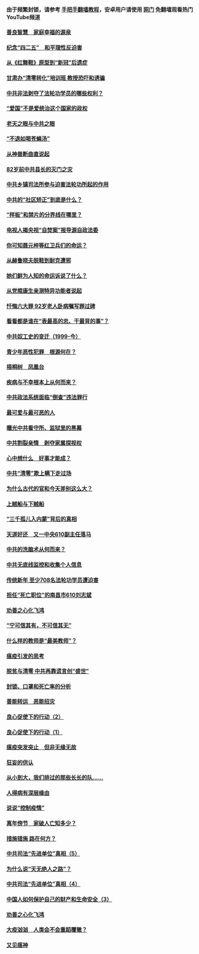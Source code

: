 #### 由于频繁封锁，请参考 [手把手翻墙教程](https://github.com/gfw-breaker/guides/wiki/)，安卓用户请使用 [网门](https://github.com/gfw-breaker/nogfw/blob/master/dl.md?t=04241001) 免翻墙观看热门YouTube频道 

#### [善良智慧　家庭幸福的源泉](../pages/19/423632.md?t=04241001) 

#### [纪念“四二五”　和平理性反迫害](../pages/19/423660.md?t=04241001) 

#### [从《红舞鞋》原型到“新冠”后遗症](../pages/19/423509.md?t=04241001) 

#### [甘肃办“清零转化”培训班 教授恐吓和诱骗](../pages/19/423498.md?t=04241001) 

#### [中共非法剥夺了法轮功学员的哪些权利？](../pages/19/423392.md?t=04241001) 

#### [“爱国”不是爱统治这个国家的政权](../pages/19/423029.md?t=04241001) 

#### [老天之眼与中共之眼](../pages/19/423378.md?t=04241001) 

#### [“不退如喝苍蝇汤”](../pages/19/423287.md?t=04241001) 

#### [从神兽断曲直说起](../pages/19/423201.md?t=04241001) 

#### [82岁前中共县长的灭门之灾](../pages/19/423055.md?t=04241001) 

#### [中共乡镇司法所参与迫害法轮功所起的作用](../pages/19/423064.md?t=04241001) 

#### [中共的“社区矫正”到底是什么？](../pages/19/422870.md?t=04241001) 

#### [“样板”和禁片的分界线在哪里？](../pages/19/422704.md?t=04241001) 

#### [电视人揭央视“自焚案”报导源自政法委](../pages/19/422770.md?t=04241001) 

#### [你可知聂元梓等红卫兵们的命运？](../pages/19/422848.md?t=04241001) 

#### [从赫鲁晓夫脱鞋到耐克遭邪](../pages/19/422826.md?t=04241001) 

#### [她们鲜为人知的命运诉说了什么？](../pages/19/422754.md?t=04241001) 

#### [从党棍康生亲测特异功能者说起](../pages/19/422657.md?t=04241001) 

#### [忏悔六大罪 92岁老人卧病嘱写罪过碑](../pages/19/422750.md?t=04241001) 

#### [看看都是谁在“表最高的忠、干最背的事”？](../pages/19/422703.md?t=04241001) 

#### [中共奴工史的变迁（1999-今）](../pages/19/422656.md?t=04241001) 

#### [青少年恶性犯罪　根源何在？](../pages/19/422449.md?t=04241001) 

#### [梧桐树　凤凰台](../pages/19/422442.md?t=04241001) 

#### [疾病与不幸根本上从何而来？](../pages/19/422438.md?t=04241001) 

#### [中共政法系统面临“倒查”违法罪行](../pages/19/422497.md?t=04241001) 

#### [最可爱与最可恶的人](../pages/19/422448.md?t=04241001) 

#### [曝光中共看守所、监狱里的黑幕](../pages/19/422390.md?t=04241001) 

#### [中共割裂亲情　剥夺家属探视权](../pages/19/422364.md?t=04241001) 

#### [心中想什么　好事才能成？](../pages/19/422318.md?t=04241001) 

#### [中共“清零”欺上瞒下走过场](../pages/19/422306.md?t=04241001) 

#### [为什么古代的官和今天差别这么大？](../pages/19/422228.md?t=04241001) 

#### [上贼船与下贼船](../pages/19/422276.md?t=04241001) 

#### [“三千孤儿入内蒙”背后的真相](../pages/19/422229.md?t=04241001) 

#### [天道好还　又一中央610副主任落马](../pages/19/422155.md?t=04241001) 

#### [中共的洗脑术从何而来？](../pages/19/422154.md?t=04241001) 

#### [中共无底线监控和收集个人信息](../pages/19/422039.md?t=04241001) 

#### [传统新年 至少708名法轮功学员遭迫害](../pages/19/421946.md?t=04241001) 

#### [担任“死亡职位”的南昌市610刘志斌](../pages/19/421957.md?t=04241001) 

#### [劝善之心化飞鸿](../pages/19/421164.md?t=04241001) 

#### [“宁可信其有，不可信其无”](../pages/19/421691.md?t=04241001) 

#### [什么样的教师是“最美教师”？](../pages/19/421755.md?t=04241001) 

#### [瘟疫引发的思考](../pages/19/421594.md?t=04241001) 

#### [脱贫与清零 中共再靠谎言创“盛世”](../pages/19/421590.md?t=04241001) 

#### [封锁、口罩和死亡率的分析](../pages/19/421495.md?t=04241001) 

#### [善能转运　恶能招灾](../pages/19/421334.md?t=04241001) 

#### [良心促使下的行动（2）](../pages/19/421361.md?t=04241001) 

#### [良心促使下的行动（1）](../pages/19/421302.md?t=04241001) 

#### [瘟疫突发突止　但非无缘无故](../pages/19/421281.md?t=04241001) 

#### [狂妄的供认](../pages/19/421199.md?t=04241001) 

#### [从小到大，我们排过的那些长长的队……](../pages/19/421243.md?t=04241001) 

#### [人得病有深层缘由](../pages/19/420864.md?t=04241001) 

#### [说说“控制疫情”](../pages/19/420831.md?t=04241001) 

#### [离年傍节　家破人亡知多少？](../pages/19/420563.md?t=04241001) 

#### [措施错施  路在何方？](../pages/19/420076.md?t=04241001) 

#### [中共司法“先进单位”真相（5）](../pages/19/419453.md?t=04241001) 

#### [为什么说“天无绝人之路”？](../pages/19/419618.md?t=04241001) 

#### [中共司法“先进单位”真相（4）](../pages/19/419452.md?t=04241001) 

#### [中国人如何保护自己的财产和生命安全（3）](../pages/19/419405.md?t=04241001) 

#### [劝善之心化飞鸿](../pages/19/418758.md?t=04241001) 

#### [大疫汹汹　人类会不会重蹈覆辙？](../pages/19/419691.md?t=04241001) 

#### [又见瘟神](../pages/19/419225.md?t=04241001) 

